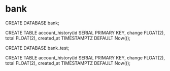 # bank


CREATE DATABASE bank;

CREATE TABLE account_history(id SERIAL PRIMARY KEY, change FLOAT(2), total FLOAT(2), created_at TIMESTAMPTZ DEFAULT Now()); 

CREATE DATABASE bank_test;

CREATE TABLE account_history(id SERIAL PRIMARY KEY, change FLOAT(2), total FLOAT(2), created_at TIMESTAMPTZ DEFAULT Now());
